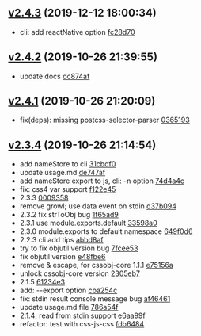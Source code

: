 <a name="v2.4.3"></a>
## [v2.4.3](https://github.com/cssobj/cssobj-converter/compare/v2.4.2...v2.4.3) (2019-12-12 18:00:34)

- cli: add reactNative option  [fc28d70](https://github.com/cssobj/cssobj-converter/commit/fc28d70)


<a name="v2.4.2"></a>
## [v2.4.2](https://github.com/cssobj/cssobj-converter/compare/v2.4.1...v2.4.2) (2019-10-26 21:39:55)

- update docs  [dc874af](https://github.com/cssobj/cssobj-converter/commit/dc874af)


<a name="v2.4.1"></a>
## [v2.4.1](https://github.com/cssobj/cssobj-converter/compare/v2.4.0...v2.4.1) (2019-10-26 21:20:09)

- fix(deps): missing postcss-selector-parser  [0365193](https://github.com/cssobj/cssobj-converter/commit/0365193)


<a name="v2.3.4"></a>
## [v2.3.4](https://github.com/cssobj/cssobj-converter/compare/2.1.3...v2.3.4) (2019-10-26 21:14:54)

- add nameStore to cli  [31cbdf0](https://github.com/cssobj/cssobj-converter/commit/31cbdf0)
- update usage.md  [de747af](https://github.com/cssobj/cssobj-converter/commit/de747af)
- add nameStore export to js, cli: -n option  [74d4a4c](https://github.com/cssobj/cssobj-converter/commit/74d4a4c)
- fix: css4 var support  [f122e45](https://github.com/cssobj/cssobj-converter/commit/f122e45)
- 2.3.3  [0009358](https://github.com/cssobj/cssobj-converter/commit/0009358)
- remove growl; use data event on stdin  [d37b094](https://github.com/cssobj/cssobj-converter/commit/d37b094)
- 2.3.2 fix strToObj bug  [1f65ad9](https://github.com/cssobj/cssobj-converter/commit/1f65ad9)
- 2.3.1 use module.exports.default  [33598a0](https://github.com/cssobj/cssobj-converter/commit/33598a0)
- 2.3.0 module.exports to default namespace  [649f0d6](https://github.com/cssobj/cssobj-converter/commit/649f0d6)
- 2.2.3 cli add tips  [abbd8af](https://github.com/cssobj/cssobj-converter/commit/abbd8af)
- try to fix objutil version bug  [7fcee53](https://github.com/cssobj/cssobj-converter/commit/7fcee53)
- fix objutil version  [e48fbe6](https://github.com/cssobj/cssobj-converter/commit/e48fbe6)
- remove & escape, for cssobj-core 1.1.1  [e75156a](https://github.com/cssobj/cssobj-converter/commit/e75156a)
- unlock cssobj-core version  [2305eb7](https://github.com/cssobj/cssobj-converter/commit/2305eb7)
- 2.1.5  [61234e3](https://github.com/cssobj/cssobj-converter/commit/61234e3)
- add: --export option  [cba254c](https://github.com/cssobj/cssobj-converter/commit/cba254c)
- fix: stdin result console message bug  [af46461](https://github.com/cssobj/cssobj-converter/commit/af46461)
- update usage.md file  [786a54f](https://github.com/cssobj/cssobj-converter/commit/786a54f)
- 2.1.4; read from stdin support  [e6aa99f](https://github.com/cssobj/cssobj-converter/commit/e6aa99f)
- refactor: test with css-js-css  [fdb6484](https://github.com/cssobj/cssobj-converter/commit/fdb6484)


